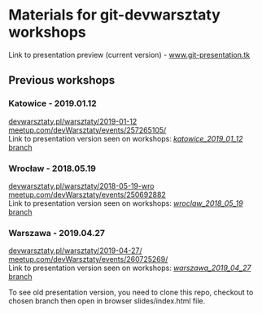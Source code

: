 # Materials for git-devwarsztaty workshops

Link to presentation preview (current version) - www.git-presentation.tk

## Previous workshops

### Katowice - 2019.01.12

[devwarsztaty.pl/warsztaty/2019-01-12](https://devwarsztaty.pl/warsztaty/2019-01-12/)  
[meetup.com/devWarsztaty/events/257265105/](https://www.meetup.com/devWarsztaty/events/257265105/)  
Link to presentation version seen on workshops: [_katowice_2019_01_12_ branch](https://github.com/tometchy/git-dev-warsztaty-presentation/tree/katowice_2019_01_12)

### Wrocław - 2018.05.19

[devwarsztaty.pl/warsztaty/2018-05-19-wro](https://devwarsztaty.pl/warsztaty/2018-05-19-wro)  
[meetup.com/devWarsztaty/events/250692882](https://www.meetup.com/devWarsztaty/events/250692882/)  
Link to presentation version seen on workshops: [_wroclaw_2018_05_19_ branch](https://github.com/tometchy/git-dev-warsztaty-presentation/tree/wroclaw_2018_05_19)

### Warszawa - 2019.04.27

[devwarsztaty.pl/warsztaty/2019-04-27/](https://devwarsztaty.pl/warsztaty/2019-04-27/)  
[meetup.com/devWarsztaty/events/260725269/](https://www.meetup.com/devWarsztaty/events/260725269/)  
Link to presentation version seen on workshops: [_warszawa_2019_04_27_ branch](https://github.com/tometchy/git-dev-warsztaty-presentation/tree/warszawa_2019_04_27)

To see old presentation version, you need to clone this repo, checkout to chosen branch then open in browser slides/index.html file.
